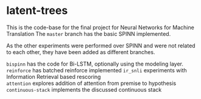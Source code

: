 # latent-trees

This is the code-base for the final project for Neural Networks for Machine Translation
The `master` branch has the basic SPINN implemented.

As the other experiments were performed over SPINN and were not related to each other, 
they have been added as different branches.

`bispinn` has the code for Bi-LSTM, optionally using the modeling layer.
`reinforce` has batched reinforce implemented
`ir_snli` experiments with Information Retrieval based rescoring  
`attention` explores addition of attention from premise to hypothesis
`continuous-stack` implements the discussed continuous stack

